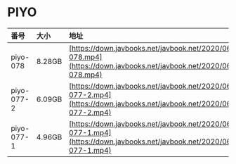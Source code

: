 # PIYO

| 番号 | 大小 | 地址 |
| :--- | :--- | :--- |
| piyo-078 | 8.28GB | [https://down.javbooks.net/javbook.net/2020/06/26/piyo-078.mp4](https://down.javbooks.net/javbook.net/2020/06/26/piyo-078.mp4) |
| piyo-077-2 | 6.09GB | [https://down.javbooks.net/javbook.net/2020/06/26/piyo-077-2.mp4](https://down.javbooks.net/javbook.net/2020/06/26/piyo-077-2.mp4) |
| piyo-077-1 | 4.96GB | [https://down.javbooks.net/javbook.net/2020/06/26/piyo-077-1.mp4](https://down.javbooks.net/javbook.net/2020/06/26/piyo-077-1.mp4) |

